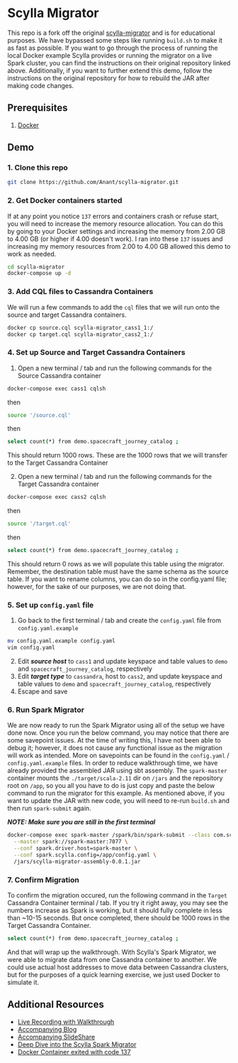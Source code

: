 # Scylla Migrator

This repo is a fork off the original [scylla-migrator](https://github.com/scylladb/scylla-migrator) and is for educational purposes. We have bypassed some steps like running `build.sh` to make it as fast as possible. If you want to go through the process of running the local Docker example Scylla provides or running the migrator on a live Spark cluster, you can find the instructions on their original repository linked above. Additionally, if you want to further extend this demo, follow the instructions on the original repository for how to rebuild the JAR after making code changes. 

## Prerequisites

1. [Docker](https://www.docker.com/)

## Demo

### 1. Clone this repo

```bash
git clone https://github.com/Anant/scylla-migrator.git
```

### 2. Get Docker containers started

If at any point you notice `137` errors and containers crash or refuse start, you will need to increase the memory resource allocation. You can do this by going to your Docker settings and increasing the memory from 2.00 GB to 4.00 GB (or higher if 4.00 doesn't work). I ran into these `137` issues and increasing my memory resources from 2.00 to 4.00 GB allowed this demo to work as needed.

```bash
cd scylla-migrator
docker-compose up -d
```

### 3. Add CQL files to Cassandra Containers

We will run a few commands to add the `cql` files that we will run onto the source and target Cassandra containers.

```bash
docker cp source.cql scylla-migrator_cass1_1:/
docker cp target.cql scylla-migrator_cass2_1:/
```

### 4. Set up Source and Target Cassandra Containers

1. Open a new terminal / tab and run the following commands for the Source Cassandra container

```bash
docker-compose exec cass1 cqlsh
```
then
```bash
source '/source.cql'
```
then
```bash
select count(*) from demo.spacecraft_journey_catalog ;
```
This should return 1000 rows. These are the 1000 rows that we will transfer to the Target Cassandra Container

2. Open a new terminal / tab and run the following commands for the Target Cassandra container

```bash
docker-compose exec cass2 cqlsh
```
then
```bash
source '/target.cql'
```
then
```bash
select count(*) from demo.spacecraft_journey_catalog ;
```
This should return 0 rows as we will populate this table using the migrator. Remember, the destination table must have the same schema as the source table. If you want to rename columns, you can do so in the config.yaml file; however, for the sake of our purposes, we are not doing that. 

### 5. Set up `config.yaml` file

1. Go back to the first terminal / tab and create the `config.yaml` file from `config.yaml.example`

```bash
mv config.yaml.example config.yaml
vim config.yaml
```

2. Edit ***source host*** to `cass1` and update keyspace and table values to `demo` and `spacecraft_journey_catalog`, respectively
3. Edit ***target type*** to `cassandra`, host to `cass2`, and update keyspace and table values to `demo` and `spacecraft_journey_catalog`, respectively
4. Escape and save

### 6. Run Spark Migrator

We are now ready to run the Spark Migrator using all of the setup we have done now. Once you run the below command, you may notice that there are some savepoint issues. At the time of writing this, I have not been able to debug it; however, it does not cause any functional issue as the migration will work as intended. More on savepoints can be found in the `config.yaml` / `config.yaml.example` files. In order to reduce walkthrough time, we have already provided the assembled JAR using sbt assembly. The `spark-master` container mounts the `./target/scala-2.11` dir on `/jars` and the repository root on `/app`, so you all you have to do is just copy and paste the below command to run the migrator for this example. As mentioned above, if you want to update the JAR with new code, you will need to re-run `build.sh` and then run `spark-submit` again.

***NOTE: Make sure you are still in the first terminal***

```bash
docker-compose exec spark-master /spark/bin/spark-submit --class com.scylladb.migrator.Migrator \
  --master spark://spark-master:7077 \
  --conf spark.driver.host=spark-master \
  --conf spark.scylla.config=/app/config.yaml \
  /jars/scylla-migrator-assembly-0.0.1.jar
```

### 7. Confirm Migration

To confirm the migration occured, run the following command in the `Target` Cassandra Container terminal / tab. If you try it right away, you may see the numbers increase as Spark is working, but it should fully complete in less than ~10-15 seconds. But once completed, there should be 1000 rows in the Target Cassandra Container.

```bash
select count(*) from demo.spacecraft_journey_catalog ;
```

And that will wrap up the walkthrough. With Scylla's Spark Migrator, we were able to migrate data from one Cassandra container to another. We could use actual host addresses to move data between Cassandra clusters, but for the purposes of a quick learning exercise, we just used Docker to simulate it.

## Additional Resources
- [Live Recording with Walkthrough]()
- [Accompanying Blog]()
- [Accompanying SlideShare]()
- [Deep Dive into the Scylla Spark Migrator](https://www.scylladb.com/2019/03/12/deep-dive-into-the-scylla-spark-migrator/)
- [Docker Container exited with code 137](https://www.petefreitag.com/item/848.cfm)

